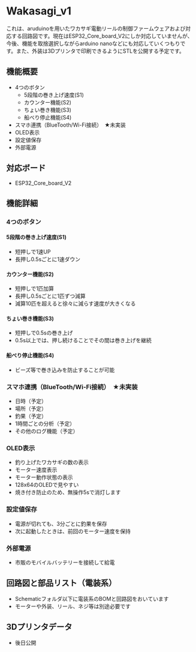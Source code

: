 # Wakasagi_v1
これは、aruduinoを用いたワカサギ電動リールの制御ファームウェアおよび対応する回路図です。現在はESP32_Core_board_V2にしか対応していませんが、今後、機能を取捨選択しながらarduino nanoなどにも対応していくつもりです。また、外装は3Dプリンタで印刷できるようにSTLを公開する予定です。

## 機能概要
* 4つのボタン
  * 5段階の巻き上げ速度(S1)
  * カウンター機能(S2)
  * ちょい巻き機能(S3)
  * 船べり停止機能(S4)
* スマホ連携（BlueTooth/Wi-Fi接続）　★未実装
* OLED表示
* 設定値保存
* 外部電源
  
## 対応ボード
* ESP32_Core_board_V2
  
## 機能詳細
### 4つのボタン
#### 5段階の巻き上げ速度(S1)
* 短押しで1速UP
* 長押し0.5sごとに1速ダウン
#### カウンター機能(S2)
* 短押しで1匹加算
* 長押し0.5sごとに1匹ずつ減算
* 減算10匹を超えると徐々に減らす速度が大きくなる
#### ちょい巻き機能(S3)
* 短押しで0.5sの巻き上げ
* 0.5s以上では、押し続けることでその間は巻き上げを継続
#### 船べり停止機能(S4)
* ビーズ等で巻き込みを防止することが可能
### スマホ連携（BlueTooth/Wi-Fi接続）　★未実装
* 日時（予定）
* 場所（予定）
* 釣果（予定）
* 1時間ごとの分析（予定）
* その他のログ機能（予定）
### OLED表示
* 釣り上げたワカサギの数の表示
* モーター速度表示
* モーター動作状態の表示
* 128x64のOLEDで見やすい
* 焼き付き防止のため、無操作5sで消灯します
### 設定値保存
* 電源が切れても、3分ごとに釣果を保存
* 次に起動したときは、前回のモーター速度を保持
### 外部電源
* 市販のモバイルバッテリーを接続して給電
  
## 回路図と部品リスト（電装系）
* Schematicフォルダ以下に電装系のBOMと回路図をおいています
* モーターや外装、リール、ネジ等は別途必要です
  
## 3Dプリンタデータ
* 後日公開
